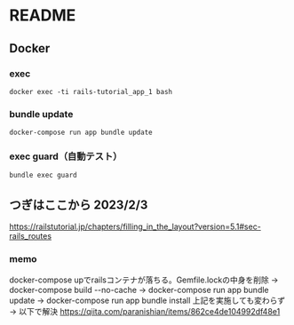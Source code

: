 # README

## Docker
### exec
```docker exec -ti rails-tutorial_app_1 bash```
### bundle update
```docker-compose run app bundle update```
### exec guard（自動テスト）
```bundle exec guard```
## つぎはここから 2023/2/3
https://railstutorial.jp/chapters/filling_in_the_layout?version=5.1#sec-rails_routes
### memo
docker-compose upでrailsコンテナが落ちる。Gemfile.lockの中身を削除 -> docker-compose build --no-cache -> docker-compose run app bundle update -> docker-compose run app bundle install
上記を実施しても変わらず
-> 以下で解決
https://qiita.com/paranishian/items/862ce4de104992df48e1
